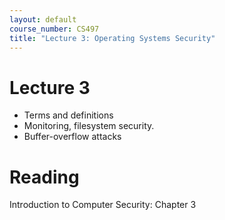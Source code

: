 ```yaml
---
layout: default
course_number: CS497
title: "Lecture 3: Operating Systems Security"
---
```


# Lecture 3

- Terms and definitions
- Monitoring, filesystem security.
- Buffer-overflow attacks

# Reading 

Introduction to Computer Security: Chapter 3
